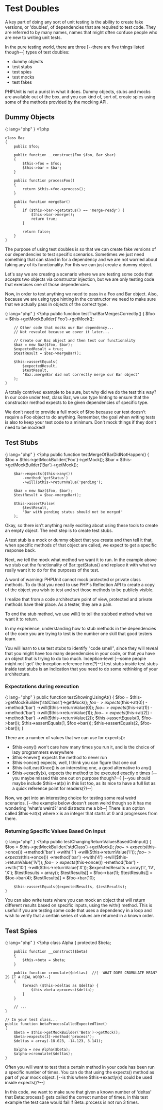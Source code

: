 # Test Doubles

A key part of doing any sort of unit testing is the ability to create fake
versions, or 'doubles', of dependencies that are required to test code. They are referred
to by many names, names that might often confuse people who are new to
writing unit tests.

In the pure testing world, there are three [--there are five things listed though--] types of test doubles:

* dummy objects
* test stubs
* test spies
* test mocks
* test fakes

PHPUnit is not a purist in what it does. Dummy objects, stubs and mocks
are available out of the box, and you can kind of, sort of, create spies 
using some of the methods provided by the mocking API.
 
## Dummy Objects
{: lang="php" }
    <?php

    class Baz
    {
        public $foo;

        public function __construct(Foo $foo, Bar $bar)
        {
            $this->foo = $foo;
            $this->bar = $bar;
        }

        public function processFoo()
        {
            return $this->foo->process();
        }

        public function mergeBar()
        {
            if ($this->bar->getStatus() == 'merge-ready') {
                $this->bar->merge();
                return true;
            }
            
            return false; 
        }
    }     
The purpose of using test doubles is so that we can create fake versions of our
dependencies to test specific scenarios. Sometimes we just need something
that can stand in for a dependency and we are not worried about faking any of its functionality. For this we can just create a dummy object.

Let's say we are creating a scenario where we are testing some code that
accepts two objects via constructor injection, but we are only testing
code that exercises one of those dependencies.

Now, in order to test anything we need to pass in a Foo and Bar object. 
Also, because we are using type hinting in the constructor we need to make
sure that we actually pass in objects of the correct type.

{: lang="php" }
    <?php
    public function testThatBarMergesCorrectly()
    {
        $foo = $this->getMockBuilder('Foo')->getMock();
        
        // Other code that mocks our Bar dependency...
        // Not revealed because we cover it later...

        // Create our Baz object and then test our functionality
        $baz = new Baz($foo, $bar);
        $expectedResult = true;
        $testResult = $baz->mergeBar();

        $this->assertEquals(
            $expectedResult,
            $testResult,
            'Baz::mergeBar did not correctly merge our Bar object'
        );
    }

A totally contrived example to be sure, but why did we do the test this way?
In our code under test, class Baz, we use type hinting to ensure that the constructor
method expects to be given dependencies of specific type.

We don't need to provide a full mock of $foo because our test doesn't require
a Foo object to do anything. Remember, the goal when writing tests is
also to keep your test code to a minimum. Don't mock things if they don't need to be mocked!

## Test Stubs
{: lang="php" }
    <?php
    public function testMergeOfBarDidNotHappen()
    {
        $foo = $this->getMockBuilder('Foo')->getMock();
        $bar = $this->getMockBuilder('Bar')->getMock();

        $bar->expects($this->any())
            ->method('getStatus')
            ->will($this->returnValue('pending');
        
        $baz = new Baz($foo, $bar);
        $testResult = $baz->mergeBar();

        $this->assertFalse(
            $testResult, 
            'Bar with pending status should not be merged'
        );

Okay, so there isn't anything really exciting about using these tools to
create an empty object. The next step is to create test stubs.

A test stub is a mock or dummy object that you create and then tell it that, when
specific methods of that object are called, we expect to get a specific
response back.

Next, we tell the mock what method we want it to run. In the example above we
 stub out the functionality of Bar::getStatus() and replace it with what we
really want it to do for the purposes of the test.

A word of warning: PHPUnit cannot mock protected or private class methods.
To do that you need to use PHP's Reflection API to create a copy of the
object you wish to test and set those methods to be publicly visible.

I realize that from a code architecture point of view, protected and
private methods have their place. As a tester, they are a pain.

To end the stub method, we use will() to tell the stubbed method what we
want it to return. 

In my experience, understanding how to stub methods in the dependencies
of the code you are trying to test is the number one skill that good testers
learn.

You will learn to use test stubs to identify "code smell", since they will reveal
that you might have too many dependencies in your code, or that you have an
object that is trying to do too much. Inception-level [--some people might not 'get' the Inception reference here(?)--] test stubs inside
test stubs inside test stubs is an indication that you need to do some
rethinking of your architecture. 

### Expectations during execution
{: lang="php" }
    public function testShowingUsingAt()
    {
        $foo = $this->getMockBuilder('stdClass')->getMock();
        $foo->expects($this->at(0))
            ->method('bar')
            ->will($this->returnValue(0));
        $foo->expects($this->at(1))
            ->method('bar')
            ->will($this->returnValue(1));
        $foo->expects($this->at(2))
            ->method('bar')
            ->will($this->returnValue(2));
        $this->assertEquals(0, $foo->bar());
        $this->assertEquals(1, $foo->bar());
        $this->assertEquals(2, $foo->bar());
    }

There are a number of values that we can use for expects():

* $this->any() won't care how many times you run it, and is the choice of lazy
programmers everywhere
* $this->never() expects the method to never run
* $this->once() expects, well, I think you can figure that one out
* $this->atLeastOnce() is an interesting one, a good alternative to any()
* $this->exactly(x), expects the method to be executed exactly x times [--you maybe missed this one out on purpose though?--]
[--you should maybe include $this->at(x) in this list too, as its nice to have a full list as a quick reference point for readers(?)--]

Now, we get into an interesting choice for testing some real weird scenarios. [--the example below doesn't seem weird though so it has me wondering 'what's weird?' and distracts me a bit--]
There is an option called $this->at(x) where x is an integer that starts at
0 and progresses from there.

### Returning Specific Values Based On Input
{: lang="php" }
    <?php
    public testChangingReturnValuesBasedOnInput()
    {
        $foo = $this->getMockBuilder('stdClass')->getMock();
        $foo->expects($this->once())
            ->method('bar')
            ->with('1')
            ->will($this->returnValue('I'));
        $foo->expects($this->once())
            ->method('bar')
            ->with('4')
            ->will($this->returnValue('IV'));
        $foo->expects($this->once())
            ->method('bar')
            ->with('10')
            ->will($this->returnValue('X'));
        $expectedResults = array('I', 'IV', 'X');
        $testResults = array();
        $testResults[] = $foo->bar(1);
        $testResults[] = $foo->bar(4);
        $testResults[] = $foo->bar(10);

        $this->assertEquals($expectedResults, $testResults);
    }

You can also write tests where you can mock an object that will return
different results based on specific inputs, using the with() method.
This is useful if you are testing some code that uses a dependency in a
loop and wish to verify that a certain series of values are returned in
a known order.

## Test Spies
{: lang="php" }
    <?php
    class Alpha
    {
        protected $beta;
 
        public function __construct($beta)
        {
            $this->beta = $beta;
        }

        public function cromulate($deltas)  //[--WHAT DOES CROMULATE MEAN? IS IT A REAL WORD?--]
        {
            foreach ($this->deltas as $delta) {
                $this->beta->process($delta);
            }
        }

        // ...
    }

    // In your test class...
    public function betaProcessCalledExpectedTime()
    {
        $beta = $this->getMockBuilder('Beta')->getMock();
        $beta->expects(3)->method('process');
        $deltas = array(-18.023, -14.123, 3.141);

        $alpha = new Alpha($beta);
        $alpha->cromulate($deltas);
    }

Often you will want to test that a certain method in your code has been run
a specific number of times. You can do that using the expects() method as
part of your mock object. [--is this where $this->exactly(x) could be used inside expects()?--]

In this code, we want to make sure that given a known number of 'deltas' that
Beta::process() gets called the correct number of times. In this test example
the test case would fail if Beta::process is not run 3 times. 
